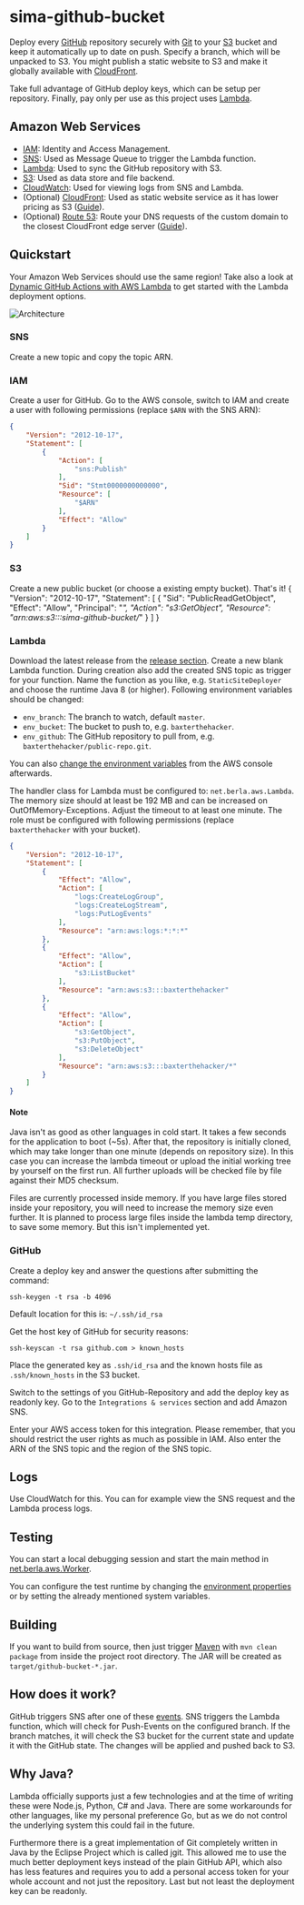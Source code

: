sima-github-bucket
================

Deploy every [GitHub](https://github.com/) repository securely with [Git](https://git-scm.com/) to your [S3](https://aws.amazon.com/s3/) bucket and keep it automatically up to date on push.
Specify a branch, which will be unpacked to S3. You might publish a static website to S3 and make it globally available with [CloudFront](https://aws.amazon.com/cloudfront/).

Take full advantage of GitHub deploy keys, which can be setup per repository.
Finally, pay only per use as this project uses [Lambda](https://aws.amazon.com/lambda/).

## Amazon Web Services ##
- [IAM](https://aws.amazon.com/iam/): Identity and Access Management.
- [SNS](https://aws.amazon.com/sns/): Used as Message Queue to trigger the Lambda function.
- [Lambda](https://aws.amazon.com/lambda/): Used to sync the GitHub repository with S3.
- [S3](https://aws.amazon.com/s3/): Used as data store and file backend.
- [CloudWatch](https://aws.amazon.com/cloudwatch/): Used for viewing logs from SNS and Lambda.
- (Optional) [CloudFront](https://aws.amazon.com/cloudfront/): Used as static website service as it has lower pricing as S3 ([Guide](http://docs.aws.amazon.com/AmazonCloudFront/latest/DeveloperGuide/MigrateS3ToCloudFront.html)).
- (Optional) [Route 53](https://aws.amazon.com/route53/): Route your DNS requests of the custom domain to the closest CloudFront edge server ([Guide](http://docs.aws.amazon.com/Route53/latest/DeveloperGuide/routing-to-cloudfront-distribution.html)).

## Quickstart ##

Your Amazon Web Services should use the same region! Take also a look at [Dynamic GitHub Actions with AWS Lambda](https://aws.amazon.com/de/blogs/compute/dynamic-github-actions-with-aws-lambda/) to get started with the Lambda deployment options.

![Architecture](/doc/architecture.png)

### SNS ###

Create a new topic and copy the topic ARN.

### IAM ###

Create a user for GitHub. Go to the AWS console, switch to IAM and create a user with following permissions (replace `$ARN` with the SNS ARN):
```JSON
{
    "Version": "2012-10-17",
    "Statement": [
        {
            "Action": [
                "sns:Publish"
            ],
            "Sid": "Stmt0000000000000",
            "Resource": [
                "$ARN"
            ],
            "Effect": "Allow"
        }
    ]
}
```

### S3 ###

Create a new public bucket (or choose a existing empty bucket). That's it!
                    {
                        "Version": "2012-10-17",
                        "Statement": [
                            {
                                "Sid": "PublicReadGetObject",
                                "Effect": "Allow",
                                "Principal": "*",
                                "Action": "s3:GetObject",
                                "Resource": "arn:aws:s3:::sima-github-bucket/*"
                            }
                        ]
                    }

### Lambda ###

Download the latest release from the [release section](https://github.com/berlam/github-bucket/releases/latest).
Create a new blank Lambda function. During creation also add the created SNS topic as trigger for your function.
Name the function as you like, e.g. `StaticSiteDeployer` and choose the runtime Java 8 (or higher). Following environment variables should be changed:

- `env_branch`: The branch to watch, default `master`.
- `env_bucket`: The bucket to push to, e.g. `baxterthehacker`.
- `env_github`: The GitHub repository to pull from, e.g. `baxterthehacker/public-repo.git`.

You can also [change the environment variables](http://docs.aws.amazon.com/lambda/latest/dg/env_variables.html) from the AWS console afterwards.

The handler class for Lambda must be configured to: `net.berla.aws.Lambda`.
The memory size should at least be 192 MB and can be increased on OutOfMemory-Exceptions. Adjust the timeout to at least one minute.
The role must be configured with following permissions (replace `baxterthehacker` with your bucket).
```JSON
{
    "Version": "2012-10-17",
    "Statement": [
        {
            "Effect": "Allow",
            "Action": [
                "logs:CreateLogGroup",
                "logs:CreateLogStream",
                "logs:PutLogEvents"
            ],
            "Resource": "arn:aws:logs:*:*:*"
        },
        {
            "Effect": "Allow",
            "Action": [
                "s3:ListBucket"
            ],
            "Resource": "arn:aws:s3:::baxterthehacker"
        },
        {
            "Effect": "Allow",
            "Action": [
                "s3:GetObject",
                "s3:PutObject",
                "s3:DeleteObject"
            ],
            "Resource": "arn:aws:s3:::baxterthehacker/*"
        }
    ]
}
```

#### Note ####

Java isn't as good as other languages in cold start. It takes a few seconds for the application to boot (~5s).
After that, the repository is initially cloned, which may take longer than one minute (depends on repository size).
In this case you can increase the lambda timeout or upload the initial working tree by yourself on the first run.
All further uploads will be checked file by file against their MD5 checksum.

Files are currently processed inside memory. If you have large files stored inside your repository, you will need to increase the memory size even further.
It is planned to process large files inside the lambda temp directory, to save some memory. But this isn't implemented yet.

### GitHub ###

Create a deploy key and answer the questions after submitting the command:

```Shell
ssh-keygen -t rsa -b 4096
```
Default location for this is: `~/.ssh/id_rsa`

Get the host key of GitHub for security reasons:

```Shell
ssh-keyscan -t rsa github.com > known_hosts
```

Place the generated key as `.ssh/id_rsa` and the known hosts file as `.ssh/known_hosts` in the S3 bucket.

Switch to the settings of you GitHub-Repository and add the deploy key as readonly key.
Go to the `Integrations & services` section and add Amazon SNS.

Enter your AWS access token for this integration. Please remember, that you should restrict the user rights as much as possible in IAM.
Also enter the ARN of the SNS topic and the region of the SNS topic.

## Logs ##

Use CloudWatch for this. You can for example view the SNS request and the Lambda process logs.

## Testing ##

You can start a local debugging session and start the main method in [net.berla.aws.Worker](src/main/java/net/berla/aws/Worker.java).

You can configure the test runtime by changing the [environment properties](src/main/resources/env.properties) or by setting the already mentioned system variables.

## Building ##

If you want to build from source, then just trigger [Maven](https://maven.apache.org/) with `mvn clean package` from inside the project root directory. The JAR will be created as `target/github-bucket-*.jar`.

## How does it work? ##

GitHub triggers SNS after one of these [events](https://developer.github.com/v3/activity/events/types/). SNS triggers the Lambda function, which will check for Push-Events on the configured branch. If the branch matches, it will check the S3 bucket for the current state and update it with the GitHub state. The changes will be applied and pushed back to S3.

## Why Java? ##

Lambda officially supports just a few technologies and at the time of writing these were Node.js, Python, C# and Java.
There are some workarounds for other languages, like my personal preference Go, but as we do not control the underlying system this could fail in the future.

Furthermore there is a great implementation of Git completely written in Java by the Eclipse Project which is called jgit.
This allowed me to use the much better deployment keys instead of the plain GitHub API, which also has less features and requires you to add a personal access token for your whole account and not just the repository.
Last but not least the deployment key can be readonly.




